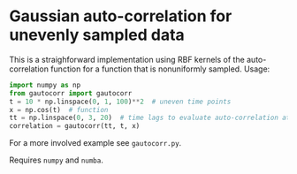 # Gaussian auto-correlation for unevenly sampled data

This is a straighforward implementation using RBF kernels of the auto-correlation function
for a function that is nonuniformly sampled.
Usage:

```python
import numpy as np
from gautocorr import gautocorr
t = 10 * np.linspace(0, 1, 100)**2  # uneven time points
x = np.cos(t)  # function
tt = np.linspace(0, 3, 20)  # time lags to evaluate auto-correlation at
correlation = gautocorr(tt, t, x)
```

For a more involved example see `gautocorr.py`.

Requires `numpy` and `numba`.
